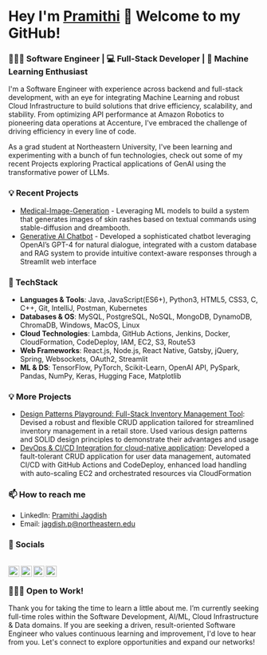 # Hey I'm [Pramithi](https://pramitij.github.io) 👋 Welcome to my GitHub!

### 👩🏽‍💻 Software Engineer | 💻 Full-Stack Developer | 🤖 Machine Learning Enthusiast

I'm a Software Engineer with experience across backend and full-stack development, with an eye for integrating Machine Learning and robust Cloud Infrastructure to build solutions that drive efficiency, scalability, and stability. From optimizing API performance at Amazon Robotics to pioneering data operations at Accenture, I've embraced the challenge of driving efficiency in every line of code. 

As a grad student at Northeastern University, I've been learning and experimenting with a bunch of fun technologies, check out some of my recent Projects exploring Practical applications of GenAI using the transformative power of LLMs.

### 💡 Recent Projects

- [Medical-Image-Generation](https://github.com/pramitij/Medical-Image-Generation) - Leveraging ML models to build a system that generates images of skin rashes based on textual commands using stable-diffusion and dreambooth.
- [Generative AI Chatbot](https://github.com/pramitij/LLM-Powered-Travel-Agency-ChatBot) - Developed a sophisticated chatbot leveraging OpenAI’s GPT-4 for natural dialogue, integrated with a custom database and RAG system to provide intuitive context-aware responses through a Streamlit web interface

### 🚀 TechStack

- **Languages & Tools**: Java, JavaScript(ES6+), Python3, HTML5, CSS3, C, C++, Git, IntelliJ, Postman, Kubernetes
- **Databases & OS**: MySQL, PostgreSQL, NoSQL, MongoDB, DynamoDB, ChromaDB, Windows, MacOS, Linux
- **Cloud Technologies**: Lambda, GitHub Actions, Jenkins, Docker, CloudFormation, CodeDeploy, IAM, EC2, S3, Route53
- **Web Frameworks**: React.js, Node.js, React Native, Gatsby, jQuery, Spring, Websockets, OAuth2, Streamlit
- **ML & DS**: TensorFlow, PyTorch, Scikit-Learn, OpenAI API, PySpark, Pandas, NumPy, Keras, Hugging Face, Matplotlib

### 💡 More Projects

- [Design Patterns Playground: Full-Stack Inventory Management Tool](https://github.com/pramitij/Design-Patterns-Final-Project): Devised a robust and flexible CRUD application tailored for streamlined inventory management in a retail store. Used various design patterns and SOLID design principles to demonstrate their advantages and usage
- [DevOps & CI/CD Integration for cloud-native application](https://github.com/pramitij/infrastructure): Developed a fault-tolerant CRUD application for user data management, automated CI/CD with GitHub Actions and CodeDeploy, enhanced load handling with auto-scaling EC2 and orchestrated resources via CloudFormation

### 📫 How to reach me

- LinkedIn: [Pramithi Jagdish](linkedin.com/in/pramithi-jagdish)
- Email: jagdish.p@northeastern.edu

### 📱 Socials  

<br/>
<a href="https://twitter.com/ByteBabe_">
<img align="left" alt="Pramithi Jagdish | Twitter" width="22px" src="https://www.svgrepo.com/show/475689/twitter-color.svg" />
</a>
<a href="https://www.linkedin.com/in/pramithi-jagdish/">
<img align="left" alt="Pramithi Jagdish" width="22px" src="https://www.svgrepo.com/show/110195/linkedin.svg" />
</a>
<a href="https://medium.com/@bytebabe">
<img align="left" alt="Pramithi Jagdish" width="22px" src="https://www.svgrepo.com/show/449830/medium.svg" />
</a> 
<a href="https://www.instagram.com/pramithijagdish/">
<img align="left" alt="Pramithi Jagdish" width="22px" src="https://www.svgrepo.com/show/14412/instagram.svg" />
</a>
<br/>

### 👩🏽‍💼 Open to Work! 

Thank you for taking the time to learn a little about me. I’m currently seeking full-time roles within the Software Development, AI/ML, Cloud Infrastructure & Data domains. If you are seeking a driven, result-oriented Software Engineer who values continuous learning and improvement, I'd love to hear from you. Let's connect to explore opportunities and expand our networks!

